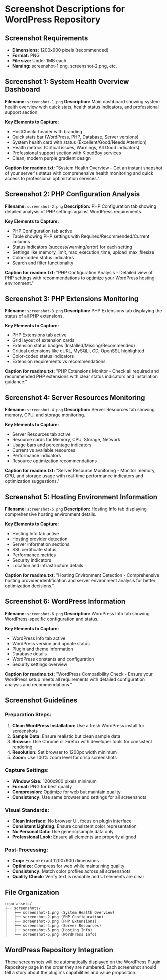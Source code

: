 # Screenshot Descriptions for WordPress Repository

## Screenshot Requirements
- **Dimensions:** 1200x900 pixels (recommended)
- **Format:** PNG
- **File size:** Under 1MB each
- **Naming:** screenshot-1.png, screenshot-2.png, etc.

## Screenshot 1: System Health Overview Dashboard
**Filename:** `screenshot-1.png`
**Description:** Main dashboard showing system health overview with quick stats, health status indicators, and professional support section.

**Key Elements to Capture:**
- HostCheckr header with branding
- Quick stats bar (WordPress, PHP, Database, Server versions)
- System health card with status (Excellent/Good/Needs Attention)
- Health metrics (Critical issues, Warnings, All Good indicators)
- Professional support section with KloudBoy services
- Clean, modern purple gradient design

**Caption for readme.txt:**
"System Health Overview - Get an instant snapshot of your server's status with comprehensive health monitoring and quick access to professional optimization services."

## Screenshot 2: PHP Configuration Analysis
**Filename:** `screenshot-2.png`
**Description:** PHP Configuration tab showing detailed analysis of PHP settings against WordPress requirements.

**Key Elements to Capture:**
- PHP Configuration tab active
- Table showing PHP settings with Required/Recommended/Current columns
- Status indicators (success/warning/error) for each setting
- Settings like memory_limit, max_execution_time, upload_max_filesize
- Color-coded status indicators
- Search and filter functionality

**Caption for readme.txt:**
"PHP Configuration Analysis - Detailed view of PHP settings with recommendations to optimize your WordPress hosting environment."

## Screenshot 3: PHP Extensions Monitoring
**Filename:** `screenshot-3.png`
**Description:** PHP Extensions tab displaying the status of all PHP extensions.

**Key Elements to Capture:**
- PHP Extensions tab active
- Grid layout of extension cards
- Extension status badges (Installed/Missing/Recommended)
- Critical extensions like cURL, MySQLi, GD, OpenSSL highlighted
- Color-coded status indicators
- Extension requirements vs recommendations

**Caption for readme.txt:**
"PHP Extensions Monitor - Check all required and recommended PHP extensions with clear status indicators and installation guidance."

## Screenshot 4: Server Resources Monitoring
**Filename:** `screenshot-4.png`
**Description:** Server Resources tab showing memory, CPU, and storage monitoring.

**Key Elements to Capture:**
- Server Resources tab active
- Resource cards for Memory, CPU, Storage, Network
- Usage bars and percentage indicators
- Current vs available resources
- Performance indicators
- Resource optimization recommendations

**Caption for readme.txt:**
"Server Resource Monitoring - Monitor memory, CPU, and storage usage with real-time performance indicators and optimization suggestions."

## Screenshot 5: Hosting Environment Information
**Filename:** `screenshot-5.png`
**Description:** Hosting Info tab displaying comprehensive hosting environment details.

**Key Elements to Capture:**
- Hosting Info tab active
- Hosting provider detection
- Server information sections
- SSL certificate status
- Performance metrics
- Security indicators
- Location and infrastructure details

**Caption for readme.txt:**
"Hosting Environment Detection - Comprehensive hosting provider identification and server environment analysis for better optimization decisions."

## Screenshot 6: WordPress Information
**Filename:** `screenshot-6.png`
**Description:** WordPress Info tab showing WordPress-specific configuration and status.

**Key Elements to Capture:**
- WordPress Info tab active
- WordPress version and update status
- Plugin and theme information
- Database details
- WordPress constants and configuration
- Security settings overview

**Caption for readme.txt:**
"WordPress Compatibility Check - Ensure your WordPress setup meets all requirements with detailed configuration analysis and recommendations."

## Screenshot Guidelines

### Preparation Steps:
1. **Clean WordPress Installation:** Use a fresh WordPress install for screenshots
2. **Sample Data:** Ensure realistic but clean sample data
3. **Browser:** Use Chrome or Firefox with developer tools for consistent rendering
4. **Resolution:** Set browser to 1200px width minimum
5. **Zoom:** Use 100% zoom level for crisp screenshots

### Capture Settings:
- **Window Size:** 1200x900 pixels minimum
- **Format:** PNG for best quality
- **Compression:** Optimize for web but maintain quality
- **Consistency:** Use same browser and settings for all screenshots

### Visual Standards:
- **Clean Interface:** No browser UI, focus on plugin interface
- **Consistent Lighting:** Ensure consistent color representation
- **No Personal Data:** Use generic/sample data only
- **Professional Look:** Ensure all elements are properly aligned

### Post-Processing:
- **Crop:** Ensure exact 1200x900 dimensions
- **Optimize:** Compress for web while maintaining quality
- **Consistency:** Match color profiles across all screenshots
- **Quality Check:** Verify text is readable and UI elements are clear

## File Organization
```
repo-assets/
├── screenshots/
│   ├── screenshot-1.png (System Health Overview)
│   ├── screenshot-2.png (PHP Configuration)
│   ├── screenshot-3.png (PHP Extensions)
│   ├── screenshot-4.png (Server Resources)
│   ├── screenshot-5.png (Hosting Info)
│   └── screenshot-6.png (WordPress Info)
```

## WordPress Repository Integration
These screenshots will be automatically displayed on the WordPress Plugin Repository page in the order they are numbered. Each screenshot should tell a story about the plugin's capabilities and value proposition.